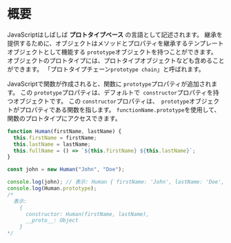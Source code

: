 # **概要**


JavaScriptはしばしば **プロトタイプベース** の言語として記述されます。
継承を提供するために、オブジェクトはメソッドとプロパティを継承するテンプレートオブジェクトとして機能する `prototype`オブジェクトを持つことができます。
オブジェクトのプロトタイプには、プロトタイプオブジェクトなども含めることができます。
「プロトタイプチェーン`prototype chain`」と呼ばれます。

JavaScriptで関数が作成されると、関数に `prototype`プロパティが追加されます。
この `prototype`プロパティは、デフォルトで` constructor`プロパティを持つオブジェクトです。
この `constructor`プロパティは、` prototype`オブジェクトがプロパティである関数を指します。
`functionName.prototype`を使用して、関数のプロトタイプにアクセスできます。


```js
function Human(firstName, lastName) {
  this.firstName = firstName;
  this.lastName = lastName;
  this.fullName = () => `${this.firstName} ${this.lastName}`;
}

const john = new Human("John", "Doe");

console.log(john); // 表示: Human { firstName: 'John', lastName: 'Doe', fullName: [λ] }
console.log(Human.prototype);
/*
  表示:
    {
      constructor: Human(firstName, lastName),
      __proto__: Object
    }
*/
```
